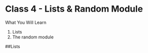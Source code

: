 <h1>Class 4 - Lists & Random Module</h1>

What You Will Learn
<ol>
  <li>Lists
  <li>The random module
</ol>

##Lists

